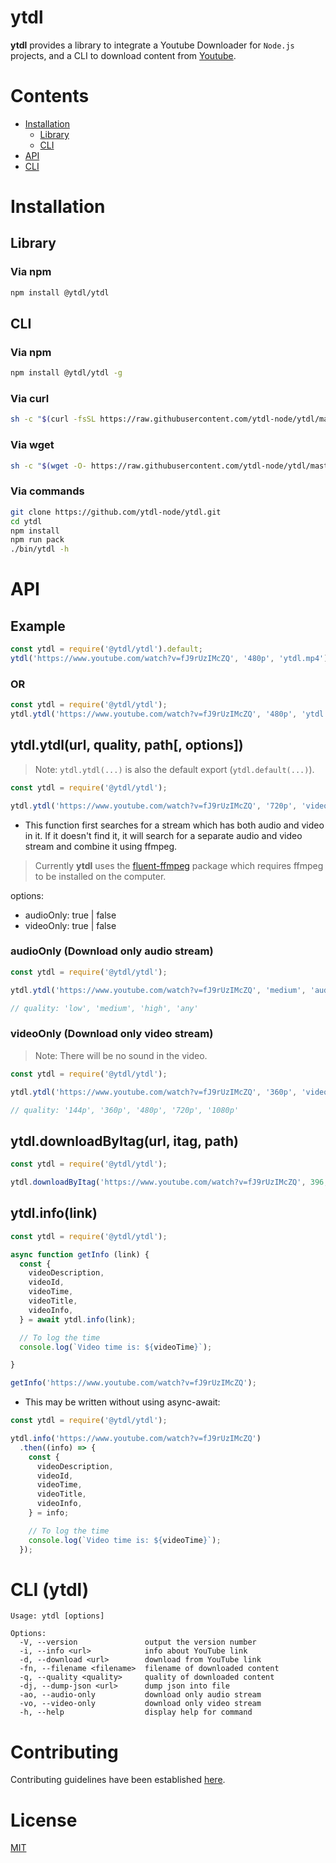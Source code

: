 # ytdl

**ytdl** provides a library to integrate a Youtube Downloader for `Node.js` projects, and a CLI to download content from [Youtube](https://www.youtube.com).

# Contents

- [Installation](#installation)
  * [Library](#library)
  * [CLI](#cli)
- [API](#api)
- [CLI](#cli-(ytdl))

# Installation

## Library

### Via npm

```bash
npm install @ytdl/ytdl
```

## CLI

### Via npm

```bash
npm install @ytdl/ytdl -g
```

### Via curl

```bash
sh -c "$(curl -fsSL https://raw.githubusercontent.com/ytdl-node/ytdl/master/bin/install)"
```

### Via wget

```bash
sh -c "$(wget -O- https://raw.githubusercontent.com/ytdl-node/ytdl/master/bin/install)"
```

### Via commands

```bash
git clone https://github.com/ytdl-node/ytdl.git
cd ytdl
npm install
npm run pack
./bin/ytdl -h
```

# API

## Example

```javascript
const ytdl = require('@ytdl/ytdl').default;
ytdl('https://www.youtube.com/watch?v=fJ9rUzIMcZQ', '480p', 'ytdl.mp4');
```

### OR

```javascript
const ytdl = require('@ytdl/ytdl');
ytdl.ytdl('https://www.youtube.com/watch?v=fJ9rUzIMcZQ', '480p', 'ytdl.mp4');
```

## ytdl.ytdl(url, quality, path[, options])

> Note: `ytdl.ytdl(...)` is also the default export (`ytdl.default(...)`).

```javascript
const ytdl = require('@ytdl/ytdl');

ytdl.ytdl('https://www.youtube.com/watch?v=fJ9rUzIMcZQ', '720p', 'video.mp4');
```

- This function first searches for a stream which has both audio and video in it. If it doesn't find it, it will search for a separate audio and video stream and combine it using ffmpeg.

> Currently **ytdl** uses the [fluent-ffmpeg](https://www.npmjs.com/package/fluent-ffmpeg) package which requires ffmpeg to be installed on the computer.

options:
  - audioOnly: true | false
  - videoOnly: true | false

### audioOnly (Download only audio stream)

```javascript
const ytdl = require('@ytdl/ytdl');

ytdl.ytdl('https://www.youtube.com/watch?v=fJ9rUzIMcZQ', 'medium', 'audio.mp3', { audioOnly: true });

// quality: 'low', 'medium', 'high', 'any'
```

### videoOnly (Download only video stream)

> Note: There will be no sound in the video.

```javascript
const ytdl = require('@ytdl/ytdl');

ytdl.ytdl('https://www.youtube.com/watch?v=fJ9rUzIMcZQ', '360p', 'video.mp4', { videoOnly: true });

// quality: '144p', '360p', '480p', '720p', '1080p'
```

## ytdl.downloadByItag(url, itag, path)

```javascript
const ytdl = require('@ytdl/ytdl');

ytdl.downloadByItag('https://www.youtube.com/watch?v=fJ9rUzIMcZQ', 396, 'video.mp4');
```

## ytdl.info(link)

```javascript
const ytdl = require('@ytdl/ytdl');

async function getInfo (link) {
  const {
    videoDescription,
    videoId,
    videoTime,
    videoTitle,
    videoInfo,
  } = await ytdl.info(link);

  // To log the time
  console.log(`Video time is: ${videoTime}`); 

}

getInfo('https://www.youtube.com/watch?v=fJ9rUzIMcZQ');
```

- This may be written without using async-await:

```javascript
const ytdl = require('@ytdl/ytdl');

ytdl.info('https://www.youtube.com/watch?v=fJ9rUzIMcZQ')
  .then((info) => {
    const {
      videoDescription,
      videoId,
      videoTime,
      videoTitle,
      videoInfo,
    } = info;

    // To log the time
    console.log(`Video time is: ${videoTime}`); 
  });
```

# CLI (ytdl)

```
Usage: ytdl [options]

Options:
  -V, --version               output the version number
  -i, --info <url>            info about YouTube link
  -d, --download <url>        download from YouTube link
  -fn, --filename <filename>  filename of downloaded content
  -q, --quality <quality>     quality of downloaded content
  -dj, --dump-json <url>      dump json into file
  -ao, --audio-only           download only audio stream
  -vo, --video-only           download only video stream
  -h, --help                  display help for command
```

# Contributing

Contributing guidelines have been established [here](./CONTRIBUTING.md).

# License

[MIT](https://github.com/ytdl-node/ytdl/blob/master/LICENSE)